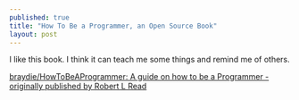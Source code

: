 ```yaml
---
published: true
title: "How To Be a Programmer, an Open Source Book"
layout: post
---
```


I like this book. I think it can teach me some things and remind me of others.

[braydie/HowToBeAProgrammer: A guide on how to be a Programmer - originally published by Robert L Read](https://github.com/braydie/HowToBeAProgrammer)
